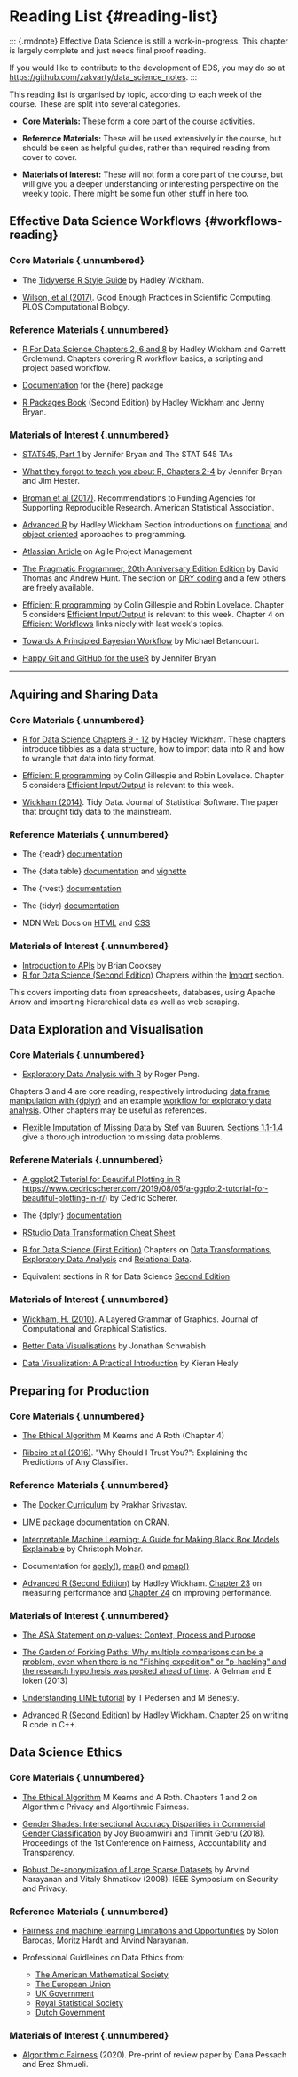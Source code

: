 # Reading List {#reading-list} 


::: {.rmdnote} 
Effective Data Science is still a work-in-progress. This chapter is largely complete and just needs final proof reading. 

If you would like to contribute to the development of EDS, you may do so at <https://github.com/zakvarty/data_science_notes>.
:::

This reading list is organised by topic, according to each week of the course. These are split into several categories.

- **Core Materials:** These form a core part of the course activities.

- **Reference Materials:** These will be used extensively in the course, but should be seen as helpful guides, rather than required reading from cover to cover.

- **Materials of Interest:** These will not form a core part of the course, but will give you a deeper understanding or interesting perspective on the weekly topic. There might be some fun other stuff in here too.


## Effective Data Science Workflows {#workflows-reading}

### Core Materials {.unnumbered}


 - The [Tidyverse R Style Guide](https://style.tidyverse.org/) by Hadley Wickham. 

<!-- This will be the coding style guide that we will follow in this course. It is a core reading in week 1 and will serve as a reference text in future weeks. -->

- [Wilson, et al (2017)](https://journals.plos.org/ploscompbiol/article?id=10.1371/journal.pcbi.1005510&ref=https://githubhelp.com). Good Enough Practices in Scientific Computing. PLOS Computational Biology.

<!-- A collection of simple ways to implement good computing practices during a research project. The article is aimed specifically at people who are new to computational research. -->


### Reference Materials {.unnumbered}

- [R For Data Science Chapters 2, 6 and 8](https://r4ds.had.co.nz/index.html) by Hadley Wickham and Garrett Grolemund. Chapters covering R workflow basics, a scripting and project based workflow. 


- [Documentation](https://here.r-lib.org/articles/here.html) for the {here} package 

- [R Packages Book](https://r-pkgs.org/) (Second Edition) by Hadley Wickham and Jenny Bryan. 

<!-- Covers the basics (and much more) of creating your own R package. Will be useful as a reference during the live session in Week 1. The chapter on [function documentation](https://r-pkgs.org/man.html) introduces `{Roxygen2}` and the chapter on [Testing basics](https://r-pkgs.org/testing-basics.html) introduces `{testthat}`. -->


### Materials of Interest {.unnumbered}


- [STAT545, Part 1](https://stat545.com/index.html) by Jennifer Bryan and The STAT 545 TAs

<!-- If this is your first time using R in earnest, you might find part 1 of the STAT545 notes from the University of British Columbia helpful in getting set up. Chapters 1 and 2 cover how to install R and RStudio, basics of programming in R and a bare bones workflow. -->

- [What they forgot to teach you about R, Chapters 2-4](https://rstats.wtf/) by Jennifer Bryan and Jim Hester. 

<!--Resources on a project oriented workflow, practising safe paths, and how to name files.-->

- [Broman et al (2017)](https://www.amstat.org/docs/default-source/amstat-documents/pol-reproducibleresearchrecommendations.pdf). Recommendations to Funding Agencies for Supporting Reproducible Research. American Statistical Association.

<!-- Source of reproducibility definition used in lecture slides and a fun read! -->


- [Advanced R](https://adv-r.hadley.nz/) by Hadley Wickham  Section introductions on [functional](https://adv-r.hadley.nz/fp.html) and [object oriented](https://adv-r.hadley.nz/oo.html) approaches to programming.


- [Atlassian Article](https://www.atlassian.com/agile/project-management) on Agile Project Management

<!-- Taking a broader view of organising your work and functioning well in a team, this article provides an introductory guide to agile development.-->

- [The Pragmatic Programmer, 20th Anniversary Edition Edition](https://pragprog.com/titles/tpp20/the-pragmatic-programmer-20th-anniversary-edition/) by David Thomas and Andrew Hunt. The section on [DRY coding](https://media.pragprog.com/titles/tpp20/dry.pdf) and a few others are freely available. 

<!-- Advice on good practice in programming (language agnostic) and when running projects that involve software. Written in small sections that make the book a joy to dip in and out of. The section on [DRY coding](https://media.pragprog.com/titles/tpp20/dry.pdf) and a few others are freely available. --> 

- [Efficient R programming](https://csgillespie.github.io/efficientR/) by Colin Gillespie and Robin Lovelace. Chapter 5 considers [Efficient Input/Output](https://csgillespie.github.io/efficientR/input-output.html) is relevant to this week. Chapter 4 on [Efficient Workflows](https://csgillespie.github.io/efficientR/workflow.html) links nicely with last week's topics.  

- [Towards A Principled Bayesian Workflow](https://betanalpha.github.io/assets/case_studies/principled_bayesian_workflow.html#References) by Michael Betancourt.

<!-- A different perspective on workflows, focusing on the statistical rather than coding and management aspects of a Bayesian data science project. -->

- [Happy Git and GitHub for the useR](https://happygitwithr.com/) by Jennifer Bryan 

<!-- If you'd like to get started using version control with your R projects this book will be your guiding light. -->

----

## Aquiring and Sharing Data 

### Core Materials {.unnumbered}

- [R for Data Science Chapters 9 - 12](https://r4ds.had.co.nz/tidy-data.html) by Hadley Wickham. These chapters introduce tibbles as a data structure, how to import data into R and how to wrangle that data into tidy format.

- [Efficient R programming](https://csgillespie.github.io/efficientR/) by Colin Gillespie and Robin Lovelace. Chapter 5 considers [Efficient Input/Output](https://csgillespie.github.io/efficientR/input-output.html) is relevant to this week. 

- [Wickham (2014)](https://vita.had.co.nz/papers/tidy-data.html). Tidy Data. Journal of Statistical Software. The paper that brought tidy data to the mainstream.


### Reference Materials {.unnumbered}

- The {readr} [documentation](https://readr.tidyverse.org/)

- The {data.table} [documentation](https://cran.r-project.org/web/packages/data.table/data.table.pdf) and [vignette](https://cran.r-project.org/web/packages/data.table/vignettes/datatable-intro.html)

- The {rvest} [documentation](https://rvest.tidyverse.org/) 

- The {tidyr} [documentation](https://tidyr.tidyverse.org/)

- MDN Web Docs on [HTML](https://developer.mozilla.org/en-US/docs/Web/HTML) and [CSS](https://developer.mozilla.org/en-US/docs/Web/CSS) 

### Materials of Interest {.unnumbered}

- [Introduction to APIs](https://zapier.com/learn/apis/chapter-1-introduction-to-apis/) by Brian Cooksey 
- [R for Data Science (Second Edition)](https://r4ds.hadley.nz/) Chapters within the [Import](https://r4ds.hadley.nz/import.html) section. 

This covers importing data from spreadsheets, databases, using Apache Arrow and importing hierarchical data as well as web scraping.  


## Data Exploration and Visualisation 

### Core Materials {.unnumbered}

- [Exploratory Data Analysis with R](https://bookdown.org/rdpeng/exdata/) by Roger Peng.

Chapters 3 and 4 are core reading, respectively introducing [data frame manipulation with {dplyr}](https://bookdown.org/rdpeng/exdata/managing-data-frames-with-the-dplyr-package.html) and an example [workflow for exploratory data analysis](https://bookdown.org/rdpeng/exdata/exploratory-data-analysis-checklist.html). Other chapters may be useful as references. 


- [Flexible Imputation of Missing Data](https://stefvanbuuren.name/fimd/) by Stef van Buuren. [Sections 1.1-1.4](https://stefvanbuuren.name/fimd/ch-introduction.html) give a thorough introduction to missing data problems.

### Referene Materials {.unnumbered}

- [A ggplot2 Tutorial for Beautiful Plotting in R]() https://www.cedricscherer.com/2019/08/05/a-ggplot2-tutorial-for-beautiful-plotting-in-r/) by Cédric Scherer.

- The {dplyr} [documentation](https://dplyr.tidyverse.org/)

- [RStudio Data Transformation Cheat Sheet](https://github.com/rstudio/cheatsheets/blob/main/data-transformation.pdf) 

- [R for Data Science (First Edition)](https://r4ds.had.co.nz/index.html) Chapters on [Data Transformations](https://r4ds.had.co.nz/transform.html), [Exploratory Data Analysis](https://r4ds.had.co.nz/exploratory-data-analysis.html) and [Relational Data](https://r4ds.had.co.nz/relational-data.html). 

- Equivalent sections in R for Data Science [Second Edition](https://r4ds.hadley.nz/)

### Materials of Interest {.unnumbered}

- [Wickham, H. (2010)](https://library-search.imperial.ac.uk/discovery/fulldisplay?docid=cdi_informaworld_taylorfrancis_310_1198_jcgs_2009_07098&context=PC&vid=44IMP_INST:ICL_VU1&lang=en&search_scope=MyInst_and_CI&adaptor=Primo%20Central&tab=Everything&query=any,contains,layered%20grammar%20of%20graphics&offset=0). A Layered Grammar of Graphics. Journal of Computational and Graphical Statistics.

- [Better Data Visualisations](https://library-search.imperial.ac.uk/discovery/fulldisplay?docid=alma991000664639501591&context=L&vid=44IMP_INST:ICL_VU1&lang=en&search_scope=MyInst_and_CI&adaptor=Local%20Search%20Engine&tab=Everything&query=any,contains,better%20data%20visualisations&offset=0) by Jonathan Schwabish 

<!-- Strategies to create more effective data visualizations, presented in a way that is agnostic to the software you use to construct your visualisations. -->

- [Data Visualization: A Practical Introduction](https://library-search.imperial.ac.uk/discovery/fulldisplay?docid=alma991000211295101591&context=L&vid=44IMP_INST:ICL_VU1&lang=en&search_scope=MyInst_and_CI&adaptor=Local%20Search%20Engine&tab=Everything&query=any,contains,Data%20Visualization%20%E2%80%93%20A%20Practical%20Introduction&offset=0) by Kieran Healy 

## Preparing for Production 

### Core Materials {.unnumbered}

- [The Ethical Algorithm](https://library-search.imperial.ac.uk/discovery/fulldisplay?docid=alma991000531083101591&context=L&vid=44IMP_INST:ICL_VU1&lang=en&search_scope=MyInst_and_CI&adaptor=Local%20Search%20Engine&tab=Everything&query=any,contains,kearns%20and%20roth&mode=Basic) M Kearns and A Roth (Chapter 4)

- [Ribeiro et al (2016)](https://arxiv.org/abs/1602.04938). "Why Should I Trust You?": Explaining the Predictions of Any Classifier.

### Reference Materials {.unnumbered} 

- The [Docker Curriculum](https://docker-curriculum.com/) by Prakhar Srivastav.

- LIME [package documentation](https://cran.r-project.org/web/packages/lime/index.html) on CRAN.  

- [Interpretable Machine Learning: A Guide for Making Black Box Models Explainable](https://christophm.github.io/interpretable-ml-book/) by Christoph Molnar.

- Documentation for [apply()](https://www.rdocumentation.org/packages/base/versions/3.6.2/topics/apply), [map()](https://purrr.tidyverse.org/reference/map.html) and [pmap()](https://furrr.futureverse.org/)

- [Advanced R (Second Edition)](https://adv-r.hadley.nz/index.html) by Hadley Wickham. [Chapter 23](https://adv-r.hadley.nz/perf-measure.html) on measuring performance and [Chapter 24](https://adv-r.hadley.nz/perf-improve.html) on improving performance.

### Materials of Interest {.unnumbered}

* [The ASA Statement on $p$-values: Context, Process and Purpose](https://library-search.imperial.ac.uk/discovery/fulldisplay?docid=cdi_informaworld_taylorfrancis_310_1080_00031305_2016_1154108&context=PC&vid=44IMP_INST:ICL_VU1&lang=en&search_scope=MyInst_and_CI&adaptor=Primo%20Central&tab=Everything&query=any,contains,ASA%20p-value&offset=0) 

- [The Garden of Forking Paths: Why multiple comparisons can be a problem,
even when there is no "Fishing expedition" or "p-hacking" and the research
hypothesis was posited ahead of time](http://stat.columbia.edu/~gelman/research/unpublished/forking.pdf). A Gelman and E loken (2013) 

- [Understanding LIME tutorial](https://cran.r-project.org/web/packages/lime/vignettes/Understanding_lime.html)  by T Pedersen and M Benesty. 

- [Advanced R (Second Edition)](https://adv-r.hadley.nz/index.html) by Hadley Wickham. [Chapter 25](https://adv-r.hadley.nz/rcpp.html) on writing R code in C++.

## Data Science Ethics 

### Core Materials {.unnumbered}

- [The Ethical Algorithm](https://library-search.imperial.ac.uk/discovery/fulldisplay?docid=alma991000531083101591&context=L&vid=44IMP_INST:ICL_VU1&lang=en&search_scope=MyInst_and_CI&adaptor=Local%20Search%20Engine&tab=Everything&query=any,contains,kearns%20and%20roth&mode=Basic) M Kearns and A Roth.  Chapters 1 and 2 on Algorithmic Privacy and Algortihmic Fairness.

- [Gender Shades: Intersectional Accuracy Disparities in Commercial Gender Classification](https://proceedings.mlr.press/v81/buolamwini18a.html) by Joy Buolamwini and Timnit Gebru (2018). Proceedings of the 1st Conference on Fairness, Accountability and Transparency. 

- [Robust De-anonymization of Large Sparse Datasets](https://ieeexplore.ieee.org/document/4531148) by Arvind Narayanan and Vitaly Shmatikov (2008). IEEE Symposium on Security and Privacy.

### Reference Materials {.unnumbered}

- [Fairness and machine learning
Limitations and Opportunities](https://fairmlbook.org/) by Solon Barocas, Moritz Hardt and Arvind Narayanan.

- Professional Guidleines on Data Ethics from: 
  - [The American Mathematical Society](http://www.ams.org/about-us/governance/policy-statements/sec-ethics)
  - [The European Union](https://op.europa.eu/s/sUPP)
  - [UK Government](https://www.gov.uk/guidance/understanding-artificial-intelligence-ethics-and-safety)
  - [Royal Statistical Society](https://rss.org.uk/RSS/media/News-and-publications/Publications/Reports%20and%20guides/A-Guide-for-Ethical-Data-Science-Final-Oct-2019.pdf)
  - [Dutch Government](https://www.government.nl/documents/reports/2021/07/31/impact-assessment-fundamental-rights-and-algorithms)

### Materials of Interest {.unnumbered}

- [Algorithmic Fairness](https://arxiv.org/abs/2001.09784)  (2020). Pre-print of review paper by Dana Pessach and Erez Shmueli. 


